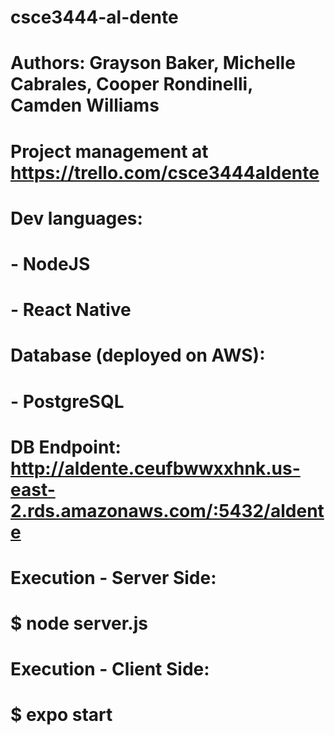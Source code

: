 # csce3444-al-dente
# Authors: Grayson Baker, Michelle Cabrales, Cooper Rondinelli, Camden Williams
# Project management at https://trello.com/csce3444aldente
# Dev languages:
# - NodeJS
# - React Native
# Database (deployed on AWS):
# - PostgreSQL
# DB Endpoint: http://aldente.ceufbwwxxhnk.us-east-2.rds.amazonaws.com/:5432/aldente
# 
# Execution - Server Side:
# $ node server.js
#
# Execution - Client Side:
# $ expo start
